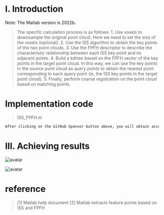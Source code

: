 #  I. Introduction 

Note: The Matlab version is 2022b. 

>  The specific calculation process is as follows: 1. Use voxels to downsample the original point cloud. Here we need to set the size of the voxels (optional). 2. Use the ISS algorithm to obtain the key points of the two point clouds. 3. Use the FPFH descriptor to describe the characteristic relationship between each ISS key point and its adjacent points. 4. Build a kdtree based on the FPFH vector of the key points in the target point cloud. In this way, we can use the key points in the source point cloud as query points to obtain the nearest point corresponding to each query point (ie, the ISS key points in the target point cloud). 5. Finally, perform coarse registration on the point cloud based on matching points. 

#  Implementation code 

>  ISS_FPFH.m 

 ```python  
After clicking on the GitHub Sponsor button above, you will obtain access permissions to my private code repository ( https://github.com/slowlon/my_code_bar ) to view this blog code. By searching the code number of this blog, you can find the code you need, code number is: 202402030957403053
 ```  
#  III. Achieving results 

![avatar]( 455faf0c5d1247dd9af0ff113e1fd9b3.png) 

 ![avatar]( 6cf386dfa8f5451997736a6eb202527b.png) 

#  reference 

>  [1] Matlab help document [2] Matlab extracts feature points based on ISS and FPFH 

